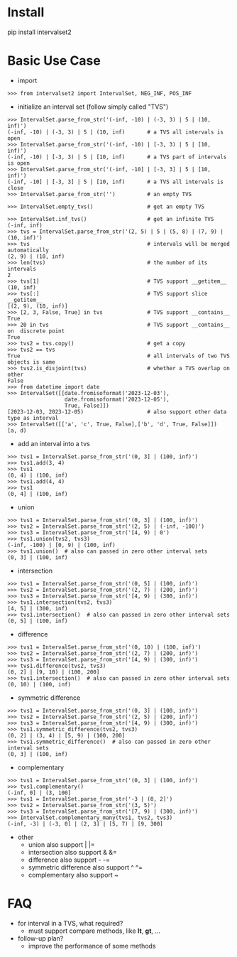 Install
============================================================
pip install intervalset2


Basic Use Case
============================================================
- import

```python3
>>> from intervalset2 import IntervalSet, NEG_INF, POS_INF
```
- initialize an interval set (follow simply called "TVS")
```python3
>>> IntervalSet.parse_from_str('(-inf, -10) | (-3, 3) | 5 | (10, inf)')
(-inf, -10) | (-3, 3) | 5 | (10, inf)       # a TVS all intervals is open
>>> IntervalSet.parse_from_str('(-inf, -10) | [-3, 3) | 5 | [10, inf)')
(-inf, -10) | [-3, 3) | 5 | [10, inf)       # a TVS part of intervals is open
>>> IntervalSet.parse_from_str('(-inf, -10] | [-3, 3] | 5 | [10, inf)')
(-inf, -10] | [-3, 3] | 5 | [10, inf)       # a TVS all intervals is close
>>> IntervalSet.parse_from_str('')          # an empty TVS

>>> IntervalSet.empty_tvs()                 # get an empty TVS

>>> IntervalSet.inf_tvs()                   # get an infinite TVS
(-inf, inf)
>>> tvs = IntervalSet.parse_from_str('(2, 5) | 5 | (5, 8) | (7, 9) | (10, inf)')
>>> tvs                                     # intervals will be merged automatically
(2, 9) | (10, inf)  
>>> len(tvs)                                # the number of its intervals
2  
>>> tvs[1]                                  # TVS support __getitem__
(10, inf)  
>>> tvs[:]                                  # TVS support slice __getitem__
[(2, 9), (10, inf)]  
>>> [2, 3, False, True] in tvs              # TVS support __contains__
True 
>>> 20 in tvs                               # TVS support __contains__ on  discrete point
True 
>>> tvs2 = tvs.copy()                       # get a copy
>>> tvs2 == tvs  
True                                        # all intervals of two TVS objects is same
>>> tvs2.is_disjoint(tvs)                   # whether a TVS overlap on other
False                                       
>>> from datetime import date
>>> IntervalSet([[date.fromisoformat('2023-12-03'), 
                  date.fromisoformat('2023-12-05'), 
                  True, False]])
[2023-12-03, 2023-12-05)                    # also support other data type as interval 
>>> IntervalSet([['a', 'c', True, False],['b', 'd', True, False]])
[a, d)
```
- add an interval into a tvs
```python3
>>> tvs1 = IntervalSet.parse_from_str('(0, 3] | (100, inf)')
>>> tvs1.add(3, 4)
>>> tvs1
(0, 4) | (100, inf)
>>> tvs1.add(4, 4)
>>> tvs1
(0, 4] | (100, inf)
```
- union
```python3
>>> tvs1 = IntervalSet.parse_from_str('(0, 3] | (100, inf)')
>>> tvs2 = IntervalSet.parse_from_str('(2, 5) | (-inf, -100)')
>>> tvs3 = IntervalSet.parse_from_str('[4, 9) | 0')
>>> tvs1.union(tvs2, tvs3)
(-inf, -100) | [0, 9) | (100, inf)
>>> tvs1.union()  # also can passed in zero other interval sets
(0, 3] | (100, inf)
```
- intersection
```python3
>>> tvs1 = IntervalSet.parse_from_str('(0, 5] | (100, inf)')
>>> tvs2 = IntervalSet.parse_from_str('(2, 7) | (200, inf)')
>>> tvs3 = IntervalSet.parse_from_str('[4, 9) | (300, inf)')
>>> tvs1.intersection(tvs2, tvs3)
[4, 5] | (300, inf)
>>> tvs1.intersection()  # also can passed in zero other interval sets
(0, 5] | (100, inf)
```
- difference
```python3
>>> tvs1 = IntervalSet.parse_from_str('(0, 10) | (100, inf)')
>>> tvs2 = IntervalSet.parse_from_str('(2, 7) | (200, inf)')
>>> tvs3 = IntervalSet.parse_from_str('[4, 9) | (300, inf)')
>>> tvs1.difference(tvs2, tvs3)
(0, 2] | [9, 10) | (100, 200]
>>> tvs1.intersection()  # also can passed in zero other interval sets
(0, 10) | (100, inf)
```
- symmetric difference
```python3
>>> tvs1 = IntervalSet.parse_from_str('(0, 3] | (100, inf)')
>>> tvs2 = IntervalSet.parse_from_str('(2, 5) | (200, inf)')
>>> tvs3 = IntervalSet.parse_from_str('[4, 9) | (300, inf)')
>>> tvs1.symmetric_difference(tvs2, tvs3)
(0, 2] | (3, 4) | [5, 9) | (100, 200]
>>> tvs1.symmetric_difference()  # also can passed in zero other interval sets
(0, 3] | (100, inf) 
```
- complementary
```python3
>>> tvs1 = IntervalSet.parse_from_str('(0, 3] | (100, inf)')
>>> tvs1.complementary()
(-inf, 0] | (3, 100]
>>> tvs1 = IntervalSet.parse_from_str('-3 | (0, 2]')
>>> tvs2 = IntervalSet.parse_from_str('(3, 5)')
>>> tvs3 = IntervalSet.parse_from_str('[7, 9) | (300, inf)')
>>> IntervalSet.complementary_many(tvs1, tvs2, tvs3)
(-inf, -3) | (-3, 0] | (2, 3] | [5, 7) | [9, 300]
```
- other
    - union also support | |=
    - intersection also support & &=
    - difference also support  - -=
    - symmetric difference also support ^ ^=
    - complementary also support ~

FAQ
============================================================
- for interval in a TVS, what required?
  - must support compare methods, like __lt__, __gt__, ...
- follow-up plan?
  - improve the performance of some methods